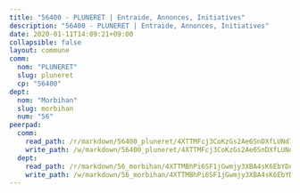 ```yaml
---
title: "56400 - PLUNERET | Entraide, Annonces, Initiatives"
description: "56400 - PLUNERET | Entraide, Annonces, Initiatives"
date: 2020-01-11T14:09:21+09:00
collapsible: false
layout: commune
comm:
  nom: "PLUNERET"
  slug: pluneret
  cp: "56400"
dept:
  nom: "Morbihan"
  slug: morbihan
  num: "56"
peerpad:
  comm:
    read_path: /r/markdown/56400_pluneret/4XTTMFcj3CoKzGs2Ae6SnDXfLUNd7Dx1hy5fYgvcpAG6LfFbV
    write_path: /w/markdown/56400_pluneret/4XTTMFcj3CoKzGs2Ae6SnDXfLUNd7Dx1hy5fYgvcpAG6LfFbV-K3TgTcsXbtoLom6kr1uGcCEokBwaR8foUgPXRkJs9pRVTU1priWy4gZFH15Ri98BXmyH6Piz37MaqRqy5ymtxCZUTcC8hZeqKUQzsVtb9cUDQZNMEc8FGS4gjRxUgpxV9NfVYRL3
  dept:
    read_path: /r/markdown/56_morbihan/4XTTMBhPi6SF1jGwmjy3XBA4sK6EbYDun44EYwF3irZ7aBa5U
    write_path: /w/markdown/56_morbihan/4XTTMBhPi6SF1jGwmjy3XBA4sK6EbYDun44EYwF3irZ7aBa5U-K3TgV3HyhWtqSpmJ2GGLPRtHigVTcxkFRVLMX5R66UyRAN55PNUQgmTNwaDuJmWps9EVWQzncDySYbA7Pg7qEdRXsayrZysPHK4HeKM3FG1U8vQvyUvaDoFo4L4Z8coFC71q4zES
---
```


